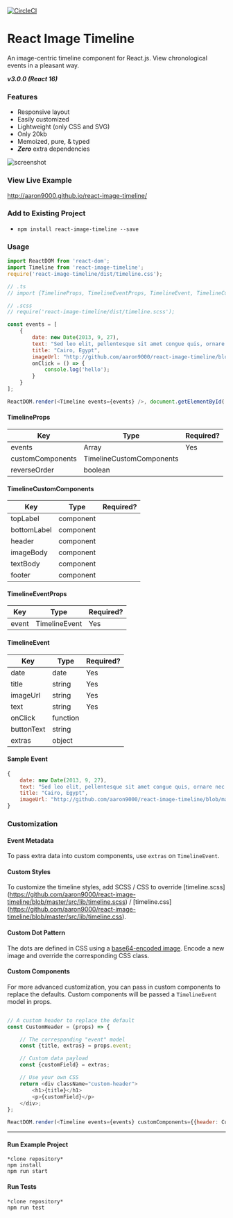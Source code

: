 [![CircleCI](https://circleci.com/gh/aaron9000/react-image-timeline/tree/master.svg?style=svg)](https://circleci.com/gh/aaron9000/react-image-timeline/tree/master)

# React Image Timeline

An image-centric timeline component for React.js. View chronological events in a pleasant way.

***v3.0.0 (React 16)***

### Features

- Responsive layout
- Easily customized
- Lightweight (only CSS and SVG)
- Only 20kb
- Memoized, pure, & typed
- ***Zero*** extra dependencies

![screenshot](https://github.com/aaron9000/react-image-timeline/blob/master/public/screenshot.png?raw=true)

### View Live Example 
http://aaron9000.github.io/react-image-timeline/

### Add to Existing Project
- `npm install react-image-timeline --save`

### Usage
```js
import ReactDOM from 'react-dom';
import Timeline from 'react-image-timeline';
require('react-image-timeline/dist/timeline.css');

// .ts
// import {TimelineProps, TimelineEventProps, TimelineEvent, TimelineCustomComponents} from 'react-image-timeline';

// .scss
// require('react-image-timeline/dist/timeline.scss');

const events = [
    {
        date: new Date(2013, 9, 27),
        text: "Sed leo elit, pellentesque sit amet congue quis, ornare nec lorem.",
        title: "Cairo, Egypt",
        imageUrl: "http://github.com/aaron9000/react-image-timeline/blob/master/src/assets/cairo.jpg?raw=true",
        onClick = () => {
            console.log('hello');
        }
    }
];

ReactDOM.render(<Timeline events={events} />, document.getElementById('root'));
```

#### TimelineProps

|                      Key |                     Type |                Required?
|--------------------------|--------------------------|--------------------------|
|                  events  |    Array<TimelineEvent>  |                     Yes  |
|        customComponents  |TimelineCustomComponents  |                          |
|            reverseOrder  |                 boolean  |                          |

#### TimelineCustomComponents

|                      Key |                     Type |                Required?
|--------------------------|--------------------------|--------------------------|
|                topLabel  |               component  |                          |
|             bottomLabel  |               component  |                          |
|                  header  |               component  |                          |
|               imageBody  |               component  |                          |
|                textBody  |               component  |                          |
|                  footer  |               component  |                          |

#### TimelineEventProps

|                      Key |                     Type |                Required?
|--------------------------|--------------------------|--------------------------|
|                   event  |           TimelineEvent  |                     Yes  |

#### TimelineEvent

|                      Key |                     Type |                Required?
|--------------------------|--------------------------|--------------------------|
|                    date  |                    date  |                     Yes  |
|                   title  |                  string  |                     Yes  |
|                imageUrl  |                  string  |                     Yes  |
|                    text  |                  string  |                     Yes  |
|                 onClick  |                function  |                          |
|              buttonText  |                  string  |                          |
|                  extras  |                  object  |                          |

#### Sample Event

```js
{
    date: new Date(2013, 9, 27),
    text: "Sed leo elit, pellentesque sit amet congue quis, ornare nec lorem.",
    title: "Cairo, Egypt",
    imageUrl: "http://github.com/aaron9000/react-image-timeline/blob/master/src/assets/cairo.jpg?raw=true"
}
```

### Customization

#### Event Metadata
To pass extra data into custom components, use `extras` on `TimelineEvent`.

#### Custom Styles
To customize the timeline styles, add SCSS / CSS to override [timeline.scss] (https://github.com/aaron9000/react-image-timeline/blob/master/src/lib/timeline.scss) / [timeline.css] (https://github.com/aaron9000/react-image-timeline/blob/master/src/lib/timeline.css).

#### Custom Dot Pattern
The dots are defined in CSS using a [base64-encoded image](https://www.base64-image.de/). Encode a new image and override the corresponding CSS class.

#### Custom Components
For more advanced customization, you can pass in custom components to replace the defaults. Custom components will be passed a `TimelineEvent` model in props.
```js

// A custom header to replace the default
const CustomHeader = (props) => {

    // The corresponding "event" model
    const {title, extras} = props.event;

    // Custom data payload
    const {customField} = extras;

    // Use your own CSS
    return <div className="custom-header">
        <h1>{title}</h1>
        <p>{customField}</p>
    </div>;
};

ReactDOM.render(<Timeline events={events} customComponents={{header: CustomHeader}}/>, document.getElementById('root'));
```

---

#### Run Example Project
```
*clone repository*
npm install
npm run start
```

#### Run Tests
```
*clone repository*
npm run test
```

